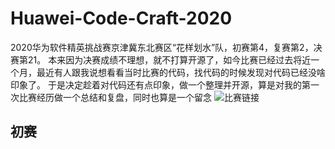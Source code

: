 # Huawei-Code-Craft-2020
2020华为软件精英挑战赛京津冀东北赛区“花样划水”队，初赛第4，复赛第2，决赛第21。
本来因为决赛成绩不理想，就不打算开源了，如今比赛已经过去将近一个月，最近有人跟我说想看看当时比赛的代码，找代码的时候发现对代码已经没啥印象了。
于是决定趁着对代码还有点印象，做一个整理并开源，算是对我的第一次比赛经历做一个总结和复盘，同时也算是一个留念
![比赛链接](https://competition.huaweicloud.com/codecraft2020)
## 初赛
